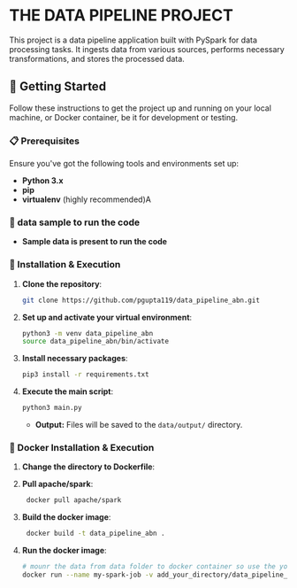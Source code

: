 # THE DATA PIPELINE PROJECT

This project is a data pipeline application built with PySpark for data processing tasks. It ingests data from various sources, performs necessary transformations, and stores the processed data.


## 🚀 Getting Started

Follow these instructions to get the project up and running on your local machine, or Docker container, be it for development or testing.

### 📋 Prerequisites

Ensure you've got the following tools and environments set up:

- **Python 3.x**
- **pip**
- **virtualenv** (highly recommended)A

### 📁 data sample to run the code
- **Sample data is present to run the code** 


### 🔧 Installation & Execution


1. **Clone the repository**:

   ```bash
   git clone https://github.com/pgupta119/data_pipeline_abn.git
   ```

2. **Set up and activate your virtual environment**:

   ```bash
   python3 -m venv data_pipeline_abn 
   source data_pipeline_abn/bin/activate
   ```

3. **Install necessary packages**:

   ```bash
   pip3 install -r requirements.txt
   ```

4. **Execute the main script**:

   ```bash
   python3 main.py
   ```

   - **Output:** Files will be saved to the `data/output/` directory.

### 🔧 Docker Installation & Execution

1. **Change the directory to Dockerfile**:
2. **Pull apache/spark**:

   ```bash
    docker pull apache/spark 
   ```
3. **Build the docker image**:

   ```bash
    docker build -t data_pipeline_abn .
   ```
4. **Run the docker image**:


   ```bash
   # mounr the data from data folder to docker container so use the your path
   docker run --name my-spark-job -v add_your_directory/data_pipeline_abn/data:/app/data data_pipeline_abn




